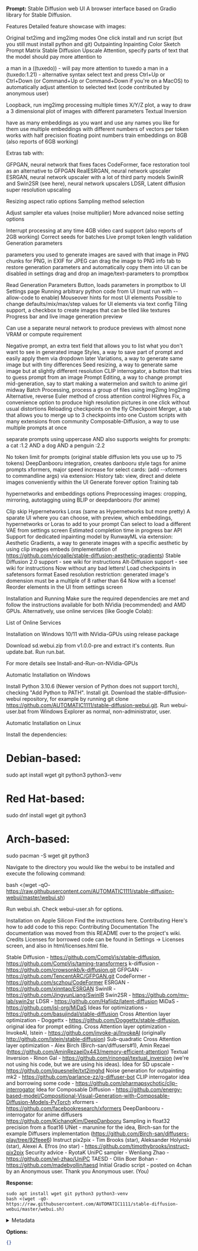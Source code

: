 **Prompt:**
Stable Diffusion web UI
A browser interface based on Gradio library for Stable Diffusion.

Features
Detailed feature showcase with images:

Original txt2img and img2img modes
One click install and run script (but you still must install python and git)
Outpainting
Inpainting
Color Sketch
Prompt Matrix
Stable Diffusion Upscale
Attention, specify parts of text that the model should pay more attention to

a man in a ((tuxedo)) - will pay more attention to tuxedo
a man in a (tuxedo:1.21) - alternative syntax
select text and press Ctrl+Up or Ctrl+Down (or Command+Up or Command+Down if you're on a MacOS) to automatically adjust attention to selected text (code contributed by anonymous user)


Loopback, run img2img processing multiple times
X/Y/Z plot, a way to draw a 3 dimensional plot of images with different parameters
Textual Inversion

have as many embeddings as you want and use any names you like for them
use multiple embeddings with different numbers of vectors per token
works with half precision floating point numbers
train embeddings on 8GB (also reports of 6GB working)


Extras tab with:

GFPGAN, neural network that fixes faces
CodeFormer, face restoration tool as an alternative to GFPGAN
RealESRGAN, neural network upscaler
ESRGAN, neural network upscaler with a lot of third party models
SwinIR and Swin2SR (see here), neural network upscalers
LDSR, Latent diffusion super resolution upscaling


Resizing aspect ratio options
Sampling method selection

Adjust sampler eta values (noise multiplier)
More advanced noise setting options


Interrupt processing at any time
4GB video card support (also reports of 2GB working)
Correct seeds for batches
Live prompt token length validation
Generation parameters

parameters you used to generate images are saved with that image
in PNG chunks for PNG, in EXIF for JPEG
can drag the image to PNG info tab to restore generation parameters and automatically copy them into UI
can be disabled in settings
drag and drop an image/text-parameters to promptbox


Read Generation Parameters Button, loads parameters in promptbox to UI
Settings page
Running arbitrary python code from UI (must run with --allow-code to enable)
Mouseover hints for most UI elements
Possible to change defaults/mix/max/step values for UI elements via text config
Tiling support, a checkbox to create images that can be tiled like textures
Progress bar and live image generation preview

Can use a separate neural network to produce previews with almost none VRAM or compute requirement


Negative prompt, an extra text field that allows you to list what you don't want to see in generated image
Styles, a way to save part of prompt and easily apply them via dropdown later
Variations, a way to generate same image but with tiny differences
Seed resizing, a way to generate same image but at slightly different resolution
CLIP interrogator, a button that tries to guess prompt from an image
Prompt Editing, a way to change prompt mid-generation, say to start making a watermelon and switch to anime girl midway
Batch Processing, process a group of files using img2img
Img2img Alternative, reverse Euler method of cross attention control
Highres Fix, a convenience option to produce high resolution pictures in one click without usual distortions
Reloading checkpoints on the fly
Checkpoint Merger, a tab that allows you to merge up to 3 checkpoints into one
Custom scripts with many extensions from community
Composable-Diffusion, a way to use multiple prompts at once

separate prompts using uppercase AND
also supports weights for prompts: a cat :1.2 AND a dog AND a penguin :2.2


No token limit for prompts (original stable diffusion lets you use up to 75 tokens)
DeepDanbooru integration, creates danbooru style tags for anime prompts
xformers, major speed increase for select cards: (add --xformers to commandline args)
via extension: History tab: view, direct and delete images conveniently within the UI
Generate forever option
Training tab

hypernetworks and embeddings options
Preprocessing images: cropping, mirroring, autotagging using BLIP or deepdanbooru (for anime)


Clip skip
Hypernetworks
Loras (same as Hypernetworks but more pretty)
A sparate UI where you can choose, with preview, which embeddings, hypernetworks or Loras to add to your prompt
Can select to load a different VAE from settings screen
Estimated completion time in progress bar
API
Support for dedicated inpainting model by RunwayML
via extension: Aesthetic Gradients, a way to generate images with a specific aesthetic by using clip images embeds (implementation of https://github.com/vicgalle/stable-diffusion-aesthetic-gradients)
Stable Diffusion 2.0 support - see wiki for instructions
Alt-Diffusion support - see wiki for instructions
Now without any bad letters!
Load checkpoints in safetensors format
Eased resolution restriction: generated image's domension must be a multiple of 8 rather than 64
Now with a license!
Reorder elements in the UI from settings screen

Installation and Running
Make sure the required dependencies are met and follow the instructions available for both NVidia (recommended) and AMD GPUs.
Alternatively, use online services (like Google Colab):

List of Online Services

Installation on Windows 10/11 with NVidia-GPUs using release package

Download sd.webui.zip from v1.0.0-pre and extract it's contents.
Run update.bat.
Run run.bat.


For more details see Install-and-Run-on-NVidia-GPUs

Automatic Installation on Windows

Install Python 3.10.6 (Newer version of Python does not support torch), checking "Add Python to PATH".
Install git.
Download the stable-diffusion-webui repository, for example by running git clone https://github.com/AUTOMATIC1111/stable-diffusion-webui.git.
Run webui-user.bat from Windows Explorer as normal, non-administrator, user.

Automatic Installation on Linux

Install the dependencies:

# Debian-based:
sudo apt install wget git python3 python3-venv
# Red Hat-based:
sudo dnf install wget git python3
# Arch-based:
sudo pacman -S wget git python3

Navigate to the directory you would like the webui to be installed and execute the following command:

bash <(wget -qO- https://raw.githubusercontent.com/AUTOMATIC1111/stable-diffusion-webui/master/webui.sh)

Run webui.sh.
Check webui-user.sh for options.

Installation on Apple Silicon
Find the instructions here.
Contributing
Here's how to add code to this repo: Contributing
Documentation
The documentation was moved from this README over to the project's wiki.
Credits
Licenses for borrowed code can be found in Settings -> Licenses screen, and also in html/licenses.html file.

Stable Diffusion - https://github.com/CompVis/stable-diffusion, https://github.com/CompVis/taming-transformers
k-diffusion - https://github.com/crowsonkb/k-diffusion.git
GFPGAN - https://github.com/TencentARC/GFPGAN.git
CodeFormer - https://github.com/sczhou/CodeFormer
ESRGAN - https://github.com/xinntao/ESRGAN
SwinIR - https://github.com/JingyunLiang/SwinIR
Swin2SR - https://github.com/mv-lab/swin2sr
LDSR - https://github.com/Hafiidz/latent-diffusion
MiDaS - https://github.com/isl-org/MiDaS
Ideas for optimizations - https://github.com/basujindal/stable-diffusion
Cross Attention layer optimization - Doggettx - https://github.com/Doggettx/stable-diffusion, original idea for prompt editing.
Cross Attention layer optimization - InvokeAI, lstein - https://github.com/invoke-ai/InvokeAI (originally http://github.com/lstein/stable-diffusion)
Sub-quadratic Cross Attention layer optimization - Alex Birch (Birch-san/diffusers#1), Amin Rezaei (https://github.com/AminRezaei0x443/memory-efficient-attention)
Textual Inversion - Rinon Gal - https://github.com/rinongal/textual_inversion (we're not using his code, but we are using his ideas).
Idea for SD upscale - https://github.com/jquesnelle/txt2imghd
Noise generation for outpainting mk2 - https://github.com/parlance-zz/g-diffuser-bot
CLIP interrogator idea and borrowing some code - https://github.com/pharmapsychotic/clip-interrogator
Idea for Composable Diffusion - https://github.com/energy-based-model/Compositional-Visual-Generation-with-Composable-Diffusion-Models-PyTorch
xformers - https://github.com/facebookresearch/xformers
DeepDanbooru - interrogator for anime diffusers https://github.com/KichangKim/DeepDanbooru
Sampling in float32 precision from a float16 UNet - marunine for the idea, Birch-san for the example Diffusers implementation (https://github.com/Birch-san/diffusers-play/tree/92feee6)
Instruct pix2pix - Tim Brooks (star), Aleksander Holynski (star), Alexei A. Efros (no star) - https://github.com/timothybrooks/instruct-pix2pix
Security advice - RyotaK
UniPC sampler - Wenliang Zhao - https://github.com/wl-zhao/UniPC
TAESD - Ollin Boer Bohan - https://github.com/madebyollin/taesd
Initial Gradio script - posted on 4chan by an Anonymous user. Thank you Anonymous user.
(You)


**Response:**
```
sudo apt install wget git python3 python3-venv
bash <(wget -qO- https://raw.githubusercontent.com/AUTOMATIC1111/stable-diffusion-webui/master/webui.sh)
```

<details><summary>Metadata</summary>

- Duration: 2686 ms
- Datetime: 2023-07-20T10:57:39.759836
- Model: gpt-3.5-turbo-0613

</details>

**Options:**
```json
{}
```


